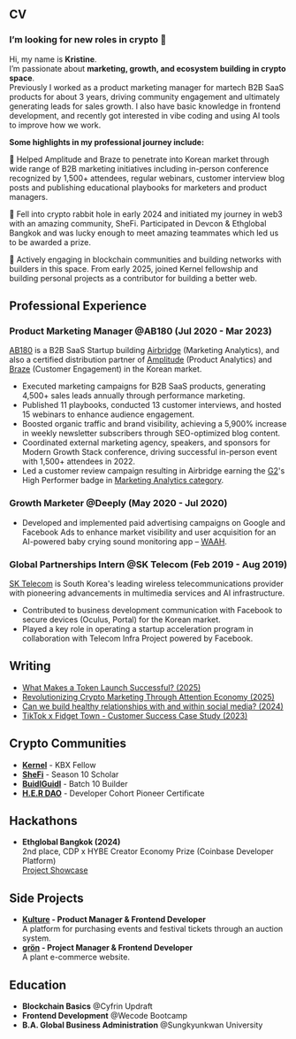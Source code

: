 ## CV

### I’m looking for new roles in crypto 👀
Hi, my name is **Kristine**.\
I’m passionate about **marketing, growth, and ecosystem building in crypto space**.\
Previously I worked as a product marketing manager for martech B2B SaaS products for about 3 years, driving community engagement and ultimately generating leads for sales growth.
I also have basic knowledge in frontend development, and recently got interested in vibe coding and using AI tools to improve how we work.

**Some highlights in my professional journey include:**

🌻 Helped Amplitude and Braze to penetrate into Korean market through wide range of B2B marketing initiatives including in-person conference recognized by 1,500+ attendees, regular webinars, customer interview blog posts and publishing educational playbooks for marketers and product managers.

🌻 Fell into crypto rabbit hole in early 2024 and initiated my journey in web3 with an amazing community, SheFi. Participated in Devcon & Ethglobal Bangkok and was lucky enough to meet amazing teammates which led us to be awarded a prize.

🌻 Actively engaging in blockchain communities and building networks with builders in this space. From early 2025, joined Kernel fellowship and building personal projects as a contributor for building a better web.


## Professional Experience

### Product Marketing Manager @AB180 (Jul 2020 - Mar 2023)
[AB180](https://ab180.co/en) is a B2B SaaS Startup building [Airbridge](https://www.airbridge.io/) (Marketing Analytics), and also a certified distribution partner of [Amplitude](https://amplitude.com/) (Product Analytics) and [Braze](https://www.braze.com/) (Customer Engagement) in the Korean market.
- Executed marketing campaigns for B2B SaaS products, generating 4,500+ sales leads annually through performance marketing.
- Published 11 playbooks, conducted 13 customer interviews, and hosted 15 webinars to enhance audience engagement.
- Boosted organic traffic and brand visibility, achieving a 5,900% increase in weekly newsletter subscribers through SEO-optimized blog content.
- Coordinated external marketing agency, speakers, and sponsors for Modern Growth Stack conference, driving successful in-person event with 1,500+ attendees in 2022.
- Led a customer review campaign resulting in Airbridge earning the [G2](https://www.g2.com/products/airbridge/)'s High Performer badge in [Marketing Analytics category](https://www.g2.com/categories/marketing-analytics#grid).

### Growth Marketer @Deeply (May 2020 - Jul 2020)
- Developed and implemented paid advertising campaigns on Google and Facebook Ads to enhance market visibility and user acquisition for an AI-powered baby crying sound monitoring app – [WAAH](https://www.koreatechdesk.com/deeply-brings-ai-voice-analysis-technology-to-monitor-babys-cries/).

### Global Partnerships Intern @SK Telecom (Feb 2019 - Aug 2019)
[SK Telecom](https://www.sktelecom.com/index_en.html) is South Korea's leading wireless telecommunications provider with pioneering advancements in multimedia services and AI infrastructure.
- Contributed to business development communication with Facebook to secure devices (Oculus, Portal) for the Korean market.
- Played a key role in operating a startup acceleration program in collaboration with Telecom Infra Project powered by Facebook.


## Writing

- [What Makes a Token Launch Successful? (2025)](https://open.substack.com/pub/brewingthoughts/p/successful-tges)
- [Revolutionizing Crypto Marketing Through Attention Economy (2025)](https://open.substack.com/pub/brewingthoughts/p/kaito-yaps)
- [Can we build healthy relationships with and within social media? (2024)](https://brewingthoughts.substack.com/p/decentralized-social)
- [TikTok x Fidget Town - Customer Success Case Study (2023)](https://www.airbridge.io/case-studies/fidgettown)


## Crypto Communities

- **[Kernel](https://www.kernel.community)** - KBX Fellow
- **[SheFi](https://www.shefi.org)** - Season 10 Scholar
- **[BuidlGuidl](https://buidlguidl.com)** - Batch 10 Builder
- **[H.E.R DAO](https://www.her-dao.xyz/road-to-devcon)** - Developer Cohort Pioneer Certificate


## Hackathons
- **Ethglobal Bangkok (2024)**\
  2nd place, CDP x HYBE Creator Economy Prize (Coinbase Developer Platform)\
  [Project Showcase](https://ethglobal.com/showcase/dott-v5jsp)

## Side Projects

- **[Kulture](https://github.com/7amtea/kulture) - Product Manager & Frontend Developer**\
  A platform for purchasing events and festival tickets through an auction system.
- **[grön](https://github.com/7amtea/gron) - Project Manager & Frontend Developer**\
  A plant e-commerce website.

## Education

- **Blockchain Basics** @Cyfrin Updraft
- **Frontend Development** @Wecode Bootcamp
- **B.A. Global Business Administration** @Sungkyunkwan University
